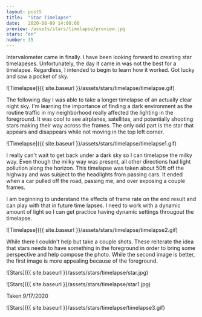```yaml
---
layout: postS
title:  "Star Timelapse"
date:   2020-08-09 14:00:00
preview: /assets/stars/timelapse/preview.jpg
stars: "on"
number: 35
---
```


Intervalometer came in finally. I have been looking forward to creating star timelapeses. Unfortunately, the day it came in was not the best for a timelapse. Regardless, I intended to begin to learn how it worked. Got lucky and saw a pocket of sky. 

![Timelapse]({{ site.baseurl }}/assets/stars/timelapse/timelapse.gif)

The following day I was able to take a longer timelapse of an actually clear night sky. I'm learning the importance of finding a dark environment as the routine traffic in my neighborhood really affected the lighting in the foreground. It was cool to see airplanes, satellites, and potentially shooting stars making their way across the frames. The only odd part is the star that appears and disappears while not moving in the top left corner.

![Timelapse]({{ site.baseurl }}/assets/stars/timelapse/timelapse1.gif)

I really can't wait to get back under a dark sky so I can timelapse the milky way. Even though the milky way was present, all other directions had light pollution along the horizon. This timelapse was taken about 50ft off the highway and was subject to the headlights from passing cars. It ended when a car pulled off the road, passing me, and over exposing a couple frames. 

I am beginning to understand the effects of frame rate on the end result and can play with that in future time lapses. I need to work with a dynamic amount of light so I can get practice having dynamic settings througout the timelapse.

![Timelapse]({{ site.baseurl }}/assets/stars/timelapse/timelapse2.gif)

While there I couldn't help but take a couple shots. These reiterate the idea that stars needs to have something in the foreground in order to bring some perspective and help compose the photo. While the second image is better, the first image is more appealing because of the foreground.

![Stars]({{ site.baseurl }}/assets/stars/timelapse/star.jpg)

![Stars]({{ site.baseurl }}/assets/stars/timelapse/star1.jpg)

Taken 9/17/2020

![Stars]({{ site.baseurl }}/assets/stars/timelapse/timelapse3.gif)